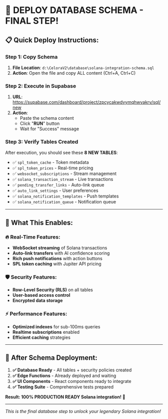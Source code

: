 # 🚀 **DEPLOY DATABASE SCHEMA - FINAL STEP!**

## 📋 **Quick Deploy Instructions:**

### **Step 1: Copy Schema** 
1. **File Location**: `d:\CeloraV2\database\solana-integration-schema.sql`
2. **Action**: Open the file and copy ALL content (Ctrl+A, Ctrl+C)

### **Step 2: Execute in Supabase**
1. **URL**: https://supabase.com/dashboard/project/zpcycakwdvymqhwvakrv/sql/new
2. **Action**: 
   - Paste the schema content
   - Click "**RUN**" button
   - Wait for "Success" message

### **Step 3: Verify Tables Created**
After execution, you should see these **8 NEW TABLES**:
- ✅ `spl_token_cache` - Token metadata
- ✅ `spl_token_prices` - Real-time pricing  
- ✅ `websocket_subscriptions` - Stream management
- ✅ `solana_transaction_stream` - Live transactions
- ✅ `pending_transfer_links` - Auto-link queue
- ✅ `auto_link_settings` - User preferences
- ✅ `solana_notification_templates` - Push templates
- ✅ `solana_notification_queue` - Notification queue

---

## 🎯 **What This Enables:**

### **🔥 Real-Time Features:**
- **WebSocket streaming** of Solana transactions
- **Auto-link transfers** with AI confidence scoring
- **Rich push notifications** with action buttons
- **SPL token caching** with Jupiter API pricing

### **🛡️ Security Features:**
- **Row-Level Security (RLS)** on all tables
- **User-based access control** 
- **Encrypted data storage**

### **⚡ Performance Features:**
- **Optimized indexes** for sub-100ms queries
- **Realtime subscriptions** enabled
- **Efficient caching** strategies

---

## 🎊 **After Schema Deployment:**

1. **✅ Database Ready** - All tables + security policies created
2. **✅ Edge Functions** - Already deployed and waiting
3. **✅ UI Components** - React components ready to integrate
4. **✅ Testing Suite** - Comprehensive tests prepared

**Result: 100% PRODUCTION READY Solana integration! 🌟**

---

*This is the final database step to unlock your legendary Solana integration!*